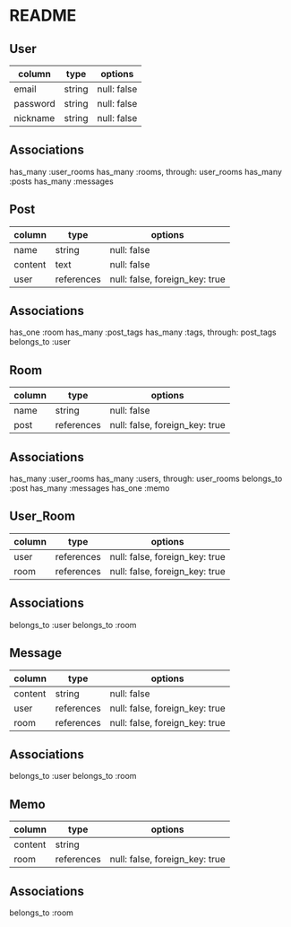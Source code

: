 # README

## User

|column       |type        |options                          |
|-------------|------------|---------------------------------|
|email        |string      |null: false                      |
|password     |string      |null: false                      |
|nickname     |string      |null: false                      |

## Associations

has_many :user_rooms
has_many :rooms, through: user_rooms
has_many :posts
has_many :messages

## Post

|column       |type        |options                          |
|-------------|------------|---------------------------------|
|name         |string      |null: false                      |
|content      |text        |null: false                      |
|user         |references  |null: false, foreign_key: true   |

## Associations

has_one :room
has_many :post_tags
has_many :tags, through: post_tags
belongs_to :user

## Room

|column       |type        |options                          |
|-------------|------------|---------------------------------|
|name         |string      |null: false                      |
|post         |references  |null: false, foreign_key: true   |

## Associations

has_many :user_rooms
has_many :users, through: user_rooms
belongs_to :post
has_many :messages
has_one :memo

## User_Room

|column       |type        |options                          |
|-------------|------------|---------------------------------|
|user         |references  |null: false, foreign_key: true   |
|room         |references  |null: false, foreign_key: true   |

## Associations

belongs_to :user
belongs_to :room

## Message

|column       |type        |options                          |
|-------------|------------|---------------------------------|
|content      |string      |null: false                      |
|user         |references  |null: false, foreign_key: true   |
|room         |references  |null: false, foreign_key: true   |

## Associations

belongs_to :user
belongs_to :room

## Memo

|column       |type        |options                          |
|-------------|------------|---------------------------------|
|content      |string      |                                 |
|room         |references  |null: false, foreign_key: true   |


## Associations

belongs_to :room



